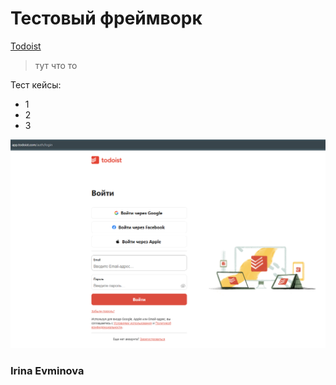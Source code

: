 # Тестовый фреймворк

[Todoist]("https://todoist.com/")

> тут что то 

Тест кейсы:
- 1
- 2
- 3

![alt text](docs/login.png)

### Irina Evminova
